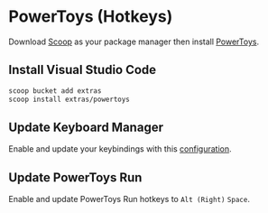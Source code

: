 # PowerToys (Hotkeys)
Download [Scoop](https://github.com/BosEriko/scoop) as your package manager then install [PowerToys](https://scoop.sh/#/apps?q=powertoys).

## Install Visual Studio Code
```sh
scoop bucket add extras
scoop install extras/powertoys
```

## Update Keyboard Manager
Enable and update your keybindings with this [configuration](keybindings.md).

## Update PowerToys Run
Enable and update PowerToys Run hotkeys to `Alt (Right)` `Space`.
